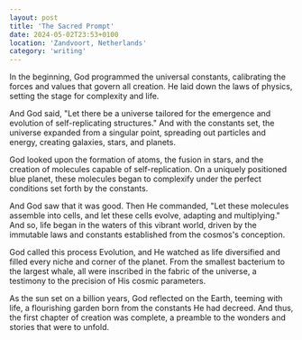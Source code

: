 ```yaml
---
layout: post
title: 'The Sacred Prompt'
date: 2024-05-02T23:53+0100
location: 'Zandvoort, Netherlands'
category: 'writing'
---
```


In the beginning, God programmed the universal constants, calibrating the forces and values that govern all creation. He laid down the laws of physics, setting the stage for complexity and life.

And God said, "Let there be a universe tailored for the emergence and evolution of self-replicating structures." And with the constants set, the universe expanded from a singular point, spreading out particles and energy, creating galaxies, stars, and planets.

God looked upon the formation of atoms, the fusion in stars, and the creation of molecules capable of self-replication. On a uniquely positioned blue planet, these molecules began to complexify under the perfect conditions set forth by the constants.

And God saw that it was good. Then He commanded, "Let these molecules assemble into cells, and let these cells evolve, adapting and multiplying." And so, life began in the waters of this vibrant world, driven by the immutable laws and constants established from the cosmos's conception.

God called this process Evolution, and He watched as life diversified and filled every niche and corner of the planet. From the smallest bacterium to the largest whale, all were inscribed in the fabric of the universe, a testimony to the precision of His cosmic parameters.

As the sun set on a billion years, God reflected on the Earth, teeming with life, a flourishing garden born from the constants He had decreed. And thus, the first chapter of creation was complete, a preamble to the wonders and stories that were to unfold.
